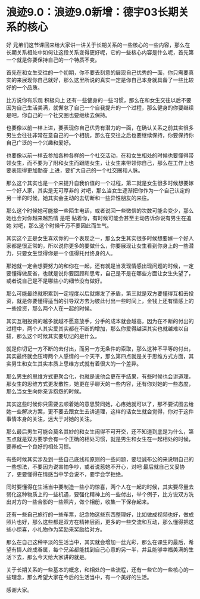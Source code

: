 # 浪迹9.0：浪迹9.0新增：德宇03长期关系的核心

好 兄弟们这节课回来给大家讲一讲关于长期关系的一些核心的一些内容，那么在长期关系相处中如何让这段关系变得更好呢，它的一些核心内容是什么呢，首先第一个就是你要保持自己的一个特质不变。

首先在和女生交往的一个初期，你不要去刻意的展现自己优秀的一面，你只需要真实的来展现你自己就好，那么这里所说的真实一定是你自己本身就具备了一些比较好的一个品质。

比方说你有乐观 积极向上 还有一些健身的一些习惯，那么在和女生交往以后不要因为自己生活美满，就懈怠了自己一个自我提升的一个过程，那么健身的你要继续 是吧，你自己的一个社交圈也要继续去保持。

也要像以前一样上进，要表现你自己优秀有潜力的一面，在确认关系之前其实很多男生会往往非常在意自己的一个相貌，那么在交往之后也要继续保持，你要保持你自己广泛的一个兴趣和爱好。

也要像以前一样去参加各种各样的一个社交活动，在和女生相处的时候也要懂得带领女生，而不要为了附和女生而跟随女生，让女生来带领你自己，那么在工作上也要表现得更加勤奋 上进，要扩大自己的一个社交圈和人脉。

那么这个其实也是一个来提升自我价值的一个过程，第二就是女生很多时候想要嫁一个好人家，其实是无可厚非的 对吧，那么当女生逐渐把你作为一个自己认定的另一半的时候，她其实会主动的去切断和一些异性朋友的来往。

那么这个时候她可能接一些陌生电话，或者说回一些微信的次数可能会变少，那么她也会对你越来越热情 是吧 黏着你，有时候可能会甚至主动告诉你说有男生在追她 对吧，那么这个时候千万不要因此而生气。

其实这个正是女生喜欢你的一个表现之一，那么女生其实很多时候想要嫁一个好人家都是很正常的，所以说你更多的要做什么，你要展现让女生看到你身上的一些潜力，只要女生觉得你是一个值得托付终身的人。

那她就一定会想要努力的和你在一起，还有就是当发现情感出现问题的时候，一定要懂得做反省，也就是说你要回顾和思考，自己是不是在哪些方面让女生失望了，或者说自己是不是哪些小的细节没有做好。

那么可能最终就积累到一定程度以后就爆发了矛盾，第三就是双方要懂得互相去投资，就是你要懂得适当的引导双方去为彼此付出一些时间上，金钱上还有情感上的一些投资，那么两个人在一起的时候。

其实互相投资的越多就越不愿意放手，分手的成本就会越高，因为在不断的付出的过程中，两个人其实爱其实都在不断的增加，那么你爱得越深其实也就越难以自拔，那么这个时候其实要切记的是什么。

就是你切记一方不断的去付出，而另一方无条件的索取，那么这种不平等的付出，其实最终就会压垮两个人感情的一个天平，那么第四点就是关于思维方式方面，其实男生和女生其实本质上思维方式就有着很大的一个差异。

那么男生的思维方式更聚合化，也就是说他会更在乎结果，有些时候也会讲道理，那女生的思维方式更发散性，她更在乎聊天的一些内容，还有你对她的一些态度，那么当女生向你亲诉抱怨的时候。

其实这些时候你只需要去顺着她的意思赞同她，心疼她就可以了，那不要试图去给她一些解决方案，更不要去跟女生去讲道理，这样的话女生就会觉得，你对于这件事情本身的关注，远大于对她的关注。

那么最后男生可能会莫名其妙的和女生闹得不可开交，还不知道到底是为什么，第五点就是双方要学会有一个正确的相处习惯，就是男生和女生在一起相处的时候，要养成一个良好的相处习惯。

有些时候其实涉及到一些自己底线和原则的一些问题，要坦诚布公的来说明自己的一些想法，不要因为说害怕争吵，或者说惹她不开心，对吧 最后就自己又妥协了，更要懂得在情感当中学会说不，要学会学拒绝。

同时要懂得在生活当中要制造一些小的惊喜，两个人在一起的时候，其实要尽量去弱化这种物质上的一些机遇，要强化精神上的一些付出，举个例子，比方说双方洗出对方的一些合影的一些照片，做个相册，收集一下保存起来。

还有一些自己旅行的一些车票，纪念物这些东西整理好，比如做成视频也好，做成照片也好，那么这些都是双方在精神层面，更多的一些交流和互动，那么懂得把这些小惊喜，小礼物作为奖励来奖励给对方。

那么在自己这种平淡的生活当中，其实就会增加一丝光彩，那么在课生的最后，希望有情人终成眷属，每个兄弟都能找到自己心意的另一半，并且能够幸福美满的生活下去，那么今天给大家讲的就是。

关于长期关系的一些基本的概念，和相处的一些流程，还有一些它的一些核心的一些理念，那么希望大家在今后的生活当中，有一个美好的生活。

感谢大家。